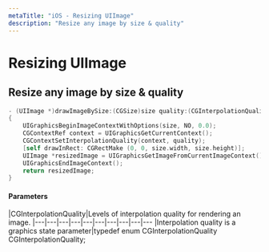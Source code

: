 ```yaml
---
metaTitle: "iOS - Resizing UIImage"
description: "Resize any image by size & quality"
---
```


# Resizing UIImage



## Resize any image by size & quality


```swift
- (UIImage *)drawImageBySize:(CGSize)size quality:(CGInterpolationQuality)quality
{
    UIGraphicsBeginImageContextWithOptions(size, NO, 0.0);
    CGContextRef context = UIGraphicsGetCurrentContext();
    CGContextSetInterpolationQuality(context, quality);
    [self drawInRect: CGRectMake (0, 0, size.width, size.height)];
    UIImage *resizedImage = UIGraphicsGetImageFromCurrentImageContext();
    UIGraphicsEndImageContext();
    return resizedImage;
}

```



#### Parameters


|CGInterpolationQuality|Levels of interpolation quality for rendering an image.
|---|---|---|---|---|---|---|---|---|---
|Interpolation quality is a graphics state parameter|typedef enum CGInterpolationQuality CGInterpolationQuality;

